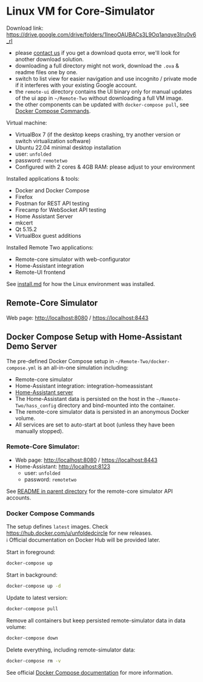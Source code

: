 # Linux VM for Core-Simulator

Download link: <https://drive.google.com/drive/folders/1IneoOAUBACs3L9Oq1anqye3Iru0v6_rI>

- please [contact us](https://github.com/unfoldedcircle#contact-us-speech_balloon) if you get a download quota error,
  we'll look for another download solution.  
- downloading a full directory might not work, download the `.ova` & readme files one by one.
- switch to list view for easier navigation and use incognito / private mode if it interferes with your existing Google account.
- the `remote-ui` directory contains the UI binary only for manual updates of the ui app in `~/Remote-Two` without
downloading a full VM image.
- the other components can be updated with `docker-compose pull`, see [Docker Compose Commands](#docker-compose-commands).

Virtual machine:
- VirtualBox 7 (if the desktop keeps crashing, try another version or switch virtualization software)
- Ubuntu 22.04 minimal desktop installation
- user: `unfolded`
- password: `remotetwo`
- Configured with 2 cores & 4GB RAM: please adjust to your environment

Installed applications & tools:
- Docker and Docker Compose
- Firefox
- Postman for REST API testing
- Firecamp for WebSocket API testing
- Home Assistant Server
- mkcert
- Qt 5.15.2
- VirtualBox guest additions

Installed Remote Two applications:
- Remote-core simulator with web-configurator
- Home-Assistant integration
- Remote-UI frontend

See [install.md](install.md) for how the Linux environment was installed.  

## Remote-Core Simulator

Web page: <http://localhost:8080> / <https://localhost:8443>

## Docker Compose Setup with Home-Assistant Demo Server

The pre-defined Docker Compose setup in `~/Remote-Two/docker-compose.yml` is an all-in-one simulation including:
- Remote-core simulator
- Home-Assistant integration: integration-homeassistant
- [Home-Assistant server](https://www.home-assistant.io/)
- The Home-Assistant data is persisted on the host in the `~/Remote-Two/hass_config` directory and bind-mounted into the container.
- The remote-core simulator data is persisted in an anonymous Docker volume.
- All services are set to auto-start at boot (unless they have been manually stopped).

### Remote-Core Simulator:

- Web page: <http://localhost:8080> / <https://localhost:8443>
- Home-Assistant: <http://localhost:8123>
  - user: `unfolded`
  - password: `remotetwo`

See [README in parent directory](../README.md) for the remote-core simulator API accounts.

### Docker Compose Commands

The setup defines `latest` images. Check <https://hub.docker.com/u/unfoldedcircle> for new releases.  
ℹ️ Official documentation on Docker Hub will be provided later.

Start in foreground:
```bash
docker-compose up
```

Start in background:
```bash
docker-compose up -d
```

Update to latest version:
```bash
docker-compose pull
```

Remove all containers but keep persisted remote-simulator data in data volume:
```bash
docker-compose down
```

Delete everything, including remote-simulator data:
```bash
docker-compose rm -v
```

See official [Docker Compose documentation](https://docs.docker.com/compose/) for more information.
